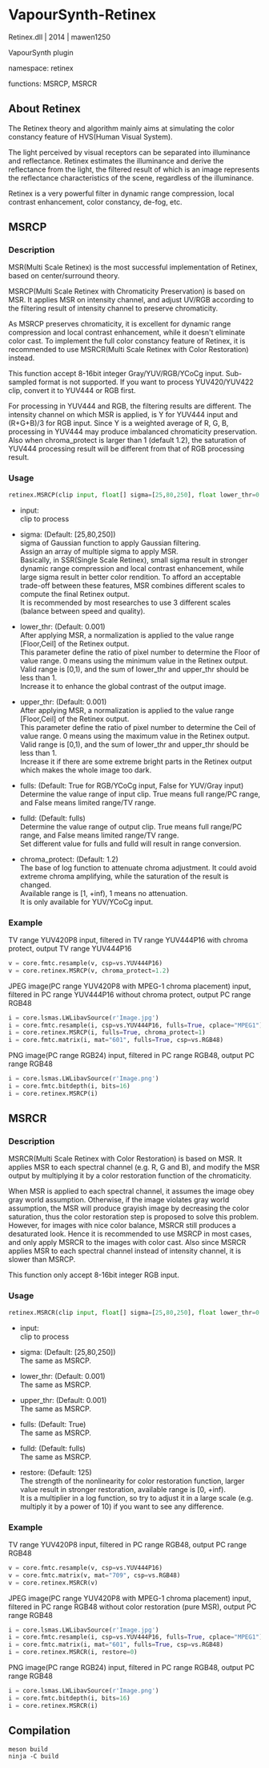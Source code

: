 # VapourSynth-Retinex

Retinex.dll | 2014 | mawen1250

VapourSynth plugin

namespace: retinex

functions: MSRCP, MSRCR

## About Retinex

The Retinex theory and algorithm mainly aims at simulating the color constancy feature of HVS(Human Visual System).

The light perceived by visual receptors can be separated into illuminance and reflectance. Retinex estimates the illuminance and derive the reflectance from the light, the filtered result of which is an image represents the reflectance characteristics of the scene, regardless of the illuminance.

Retinex is a very powerful filter in dynamic range compression, local contrast enhancement, color constancy, de-fog, etc.

## MSRCP

### Description

MSR(Multi Scale Retinex) is the most successful implementation of Retinex, based on center/surround theory.

MSRCP(Multi Scale Retinex with Chromaticity Preservation) is based on MSR. It applies MSR on intensity channel, and adjust UV/RGB according to the filtering result of intensity channel to preserve chromaticity.

As MSRCP preserves chromaticity, it is excellent for dynamic range compression and local contrast enhancement, while it doesn't eliminate color cast. To implement the full color constancy feature of Retinex, it is recommended to use MSRCR(Multi Scale Retinex with Color Restoration) instead.

This function accept 8-16bit integer Gray/YUV/RGB/YCoCg input. Sub-sampled format is not supported. If you want to process YUV420/YUV422 clip, convert it to YUV444 or RGB first.

For processing in YUV444 and RGB, the filtering results are different. The intensity channel on which MSR is applied, is Y for YUV444 input and (R+G+B)/3 for RGB input. Since Y is a weighted average of R, G, B, processing in YUV444 may produce imbalanced chromaticity preservation. Also when chroma_protect is larger than 1 (default 1.2), the saturation of YUV444 processing result will be different from that of RGB processing result.

### Usage

```python
retinex.MSRCP(clip input, float[] sigma=[25,80,250], float lower_thr=0.001, float upper_thr=0.001, bool fulls, bool fulld=fulls, float chroma_protect=1.2)
```

- input:<br />
    clip to process

- sigma: (Default: [25,80,250])<br />
    sigma of Gaussian function to apply Gaussian filtering.<br />
    Assign an array of multiple sigma to apply MSR.<br />
    Basically, in SSR(Single Scale Retinex), small sigma result in stronger dynamic range compression and local contrast enhancement, while large sigma result in better color rendition. To afford an acceptable trade-off between these features, MSR combines different scales to compute the final Retinex output.<br />
    It is recommended by most researches to use 3 different scales (balance between speed and quality).

- lower_thr: (Default: 0.001)<br />
    After applying MSR, a normalization is applied to the value range [Floor,Ceil] of the Retinex output.<br />
    This parameter define the ratio of pixel number to determine the Floor of value range. 0 means using the minimum value in the Retinex output.<br />
    Valid range is [0,1), and the sum of lower_thr and upper_thr should be less than 1.<br />
    Increase it to enhance the global contrast of the output image.

- upper_thr: (Default: 0.001)<br />
    After applying MSR, a normalization is applied to the value range [Floor,Ceil] of the Retinex output.<br />
    This parameter define the ratio of pixel number to determine the Ceil of value range. 0 means using the maximum value in the Retinex output.<br />
    Valid range is [0,1), and the sum of lower_thr and upper_thr should be less than 1.<br />
    Increase it if there are some extreme bright parts in the Retinex output which makes the whole image too dark.

- fulls: (Default: True for RGB/YCoCg input, False for YUV/Gray input)<br />
    Determine the value range of input clip. True means full range/PC range, and False means limited range/TV range.

- fulld: (Default: fulls)<br />
    Determine the value range of output clip. True means full range/PC range, and False means limited range/TV range.<br />
    Set different value for fulls and fulld will result in range conversion.

- chroma_protect: (Default: 1.2)<br />
    The base of log function to attenuate chroma adjustment. It could avoid extreme chroma amplifying, while the saturation of the result is changed.<br />
    Available range is [1, +inf), 1 means no attenuation.<br />
    It is only available for YUV/YCoCg input.

### Example

TV range YUV420P8 input, filtered in TV range YUV444P16 with chroma protect, output TV range YUV444P16

```python
v = core.fmtc.resample(v, csp=vs.YUV444P16)
v = core.retinex.MSRCP(v, chroma_protect=1.2)
```

JPEG image(PC range YUV420P8 with MPEG-1 chroma placement) input, filtered in PC range YUV444P16 without chroma protect, output PC range RGB48

```python
i = core.lsmas.LWLibavSource(r'Image.jpg')
i = core.fmtc.resample(i, csp=vs.YUV444P16, fulls=True, cplace="MPEG1")
i = core.retinex.MSRCP(i, fulls=True, chroma_protect=1)
i = core.fmtc.matrix(i, mat="601", fulls=True, csp=vs.RGB48)
```

PNG image(PC range RGB24) input, filtered in PC range RGB48, output PC range RGB48

```python
i = core.lsmas.LWLibavSource(r'Image.png')
i = core.fmtc.bitdepth(i, bits=16)
i = core.retinex.MSRCP(i)
```

## MSRCR

### Description

MSRCR(Multi Scale Retinex with Color Restoration) is based on MSR. It applies MSR to each spectral channel (e.g. R, G and B), and modify the MSR output by multiplying it by a color restoration function of the chromaticity.

When MSR is applied to each spectral channel, it assumes the image obey gray world assumption. Otherwise, if the image violates gray world assumption, the MSR will produce grayish image by decreasing the color saturation, thus the color restoration step is proposed to solve this problem. However, for images with nice color balance, MSRCR still produces a desaturated look. Hence it is recommended to use MSRCP in most cases, and only apply MSRCR to the images with color cast. Also since MSRCR applies MSR to each spectral channel instead of intensity channel, it is slower than MSRCP.

This function only accept 8-16bit integer RGB input.

### Usage

```python
retinex.MSRCR(clip input, float[] sigma=[25,80,250], float lower_thr=0.001, float upper_thr=0.001, bool fulls=True, bool fulld=fulls, float restore=125)
```

- input:<br />
    clip to process

- sigma: (Default: [25,80,250])<br />
    The same as MSRCP.

- lower_thr: (Default: 0.001)<br />
    The same as MSRCP.

- upper_thr: (Default: 0.001)<br />
    The same as MSRCP.

- fulls: (Default: True)<br />
    The same as MSRCP.

- fulld: (Default: fulls)<br />
    The same as MSRCP.

- restore: (Default: 125)<br />
    The strength of the nonlinearity for color restoration function, larger value result in stronger restoration, available range is [0, +inf).<br />
    It is a multiplier in a log function, so try to adjust it in a large scale (e.g. multiply it by a power of 10) if you want to see any difference.

### Example

TV range YUV420P8 input, filtered in PC range RGB48, output PC range RGB48

```python
v = core.fmtc.resample(v, csp=vs.YUV444P16)
v = core.fmtc.matrix(v, mat="709", csp=vs.RGB48)
v = core.retinex.MSRCR(v)
```

JPEG image(PC range YUV420P8 with MPEG-1 chroma placement) input, filtered in PC range RGB48 without color restoration (pure MSR), output PC range RGB48

```python
i = core.lsmas.LWLibavSource(r'Image.jpg')
i = core.fmtc.resample(i, csp=vs.YUV444P16, fulls=True, cplace="MPEG1")
i = core.fmtc.matrix(i, mat="601", fulls=True, csp=vs.RGB48)
i = core.retinex.MSRCR(i, restore=0)
```

PNG image(PC range RGB24) input, filtered in PC range RGB48, output PC range RGB48

```python
i = core.lsmas.LWLibavSource(r'Image.png')
i = core.fmtc.bitdepth(i, bits=16)
i = core.retinex.MSRCR(i)
```


## Compilation

```
meson build
ninja -C build
```
